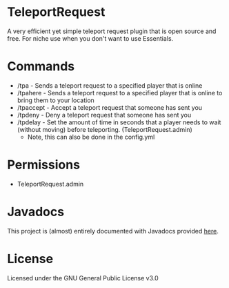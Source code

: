 # TeleportRequest

A very efficient yet simple teleport request plugin that is open source and free. For niche use when you don't want to use Essentials.

# Commands

- /tpa <player> - Sends a teleport request to a specified player that is online
- /tpahere <player> - Sends a teleport request to a specified player that is online to bring them to your location
- /tpaccept - Accept a teleport request that someone has sent you
- /tpdeny - Deny a teleport request that someone has sent you
- /tpdelay - Set the amount of time in seconds that a player needs to wait (without moving) before teleporting. (TeleportRequest.admin)
  * Note, this can also be done in the config.yml
  
# Permissions
  
- TeleportRequest.admin
  
# Javadocs

This project is (almost) entirely documented with Javadocs provided [here](http://bbe24.xyz/org/dreamleaf/teleportrequest/package-summary.html).
  
# License
  
Licensed under the GNU General Public License v3.0
